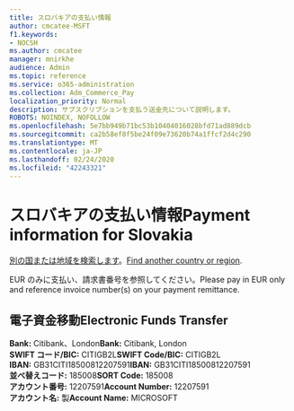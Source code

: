 ```yaml
---
title: スロバキアの支払い情報
author: cmcatee-MSFT
f1.keywords:
- NOCSH
ms.author: cmcatee
manager: mnirkhe
audience: Admin
ms.topic: reference
ms.service: o365-administration
ms.collection: Adm_Commerce_Pay
localization_priority: Normal
description: サブスクリプションを支払う送金先について説明します。
ROBOTS: NOINDEX, NOFOLLOW
ms.openlocfilehash: 5e7bb949b71bc53b10404016028bfd71ad889dcb
ms.sourcegitcommit: ca2b58ef8f5be24f09e73620b74a1ffcf2d4c290
ms.translationtype: MT
ms.contentlocale: ja-JP
ms.lasthandoff: 02/24/2020
ms.locfileid: "42243321"
---
```

# <a name="payment-information-for-slovakia"></a><span data-ttu-id="30d8c-103">スロバキアの支払い情報</span><span class="sxs-lookup"><span data-stu-id="30d8c-103">Payment information for Slovakia</span></span>

<span data-ttu-id="30d8c-104">[別の国または地域を検索します](../billing-and-payments/pay-for-your-subscription.md)。</span><span class="sxs-lookup"><span data-stu-id="30d8c-104">[Find another country or region](../billing-and-payments/pay-for-your-subscription.md).</span></span>

<span data-ttu-id="30d8c-105">EUR のみに支払い、請求書番号を参照してください。</span><span class="sxs-lookup"><span data-stu-id="30d8c-105">Please pay in EUR only and reference invoice number(s) on your payment remittance.</span></span>

## <a name="electronic-funds-transfer"></a><span data-ttu-id="30d8c-106">電子資金移動</span><span class="sxs-lookup"><span data-stu-id="30d8c-106">Electronic Funds Transfer</span></span>

<span data-ttu-id="30d8c-107">**Bank:** Citibank、London</span><span class="sxs-lookup"><span data-stu-id="30d8c-107">**Bank:** Citibank, London</span></span>  
<span data-ttu-id="30d8c-108">**SWIFT コード/BIC:** CITIGB2L</span><span class="sxs-lookup"><span data-stu-id="30d8c-108">**SWIFT Code/BIC:** CITIGB2L</span></span>  
<span data-ttu-id="30d8c-109">**IBAN:** GB31CITI18500812207591</span><span class="sxs-lookup"><span data-stu-id="30d8c-109">**IBAN:** GB31CITI18500812207591</span></span>  
<span data-ttu-id="30d8c-110">**並べ替えコード:** 185008</span><span class="sxs-lookup"><span data-stu-id="30d8c-110">**SORT Code:** 185008</span></span>  
<span data-ttu-id="30d8c-111">**アカウント番号:** 12207591</span><span class="sxs-lookup"><span data-stu-id="30d8c-111">**Account Number:** 12207591</span></span>  
<span data-ttu-id="30d8c-112">**アカウント名:** 製</span><span class="sxs-lookup"><span data-stu-id="30d8c-112">**Account Name:** MICROSOFT</span></span>